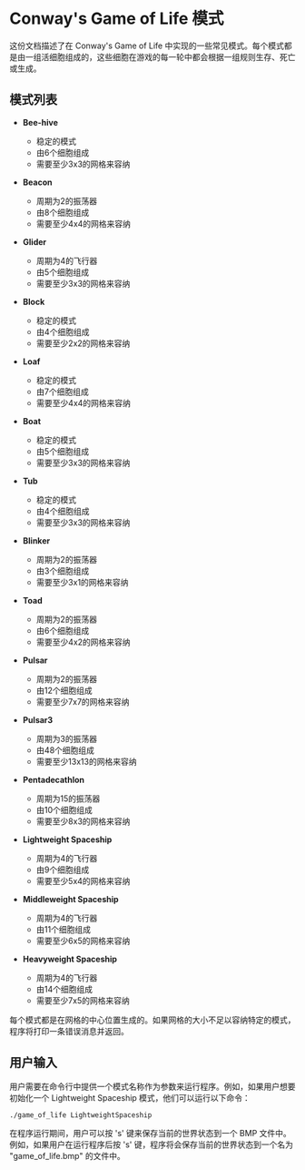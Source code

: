 # Conway's Game of Life 模式

这份文档描述了在 Conway's Game of Life 中实现的一些常见模式。每个模式都是由一组活细胞组成的，这些细胞在游戏的每一轮中都会根据一组规则生存、死亡或生成。

## 模式列表

- **Bee-hive**
  - 稳定的模式
  - 由6个细胞组成
  - 需要至少3x3的网格来容纳

- **Beacon**
  - 周期为2的振荡器
  - 由8个细胞组成
  - 需要至少4x4的网格来容纳

- **Glider**
  - 周期为4的飞行器
  - 由5个细胞组成
  - 需要至少3x3的网格来容纳

- **Block**
  - 稳定的模式
  - 由4个细胞组成
  - 需要至少2x2的网格来容纳

- **Loaf**
  - 稳定的模式
  - 由7个细胞组成
  - 需要至少4x4的网格来容纳

- **Boat**
  - 稳定的模式
  - 由5个细胞组成
  - 需要至少3x3的网格来容纳

- **Tub**
  - 稳定的模式
  - 由4个细胞组成
  - 需要至少3x3的网格来容纳

- **Blinker**
  - 周期为2的振荡器
  - 由3个细胞组成
  - 需要至少3x1的网格来容纳

- **Toad**
  - 周期为2的振荡器
  - 由6个细胞组成
  - 需要至少4x2的网格来容纳

- **Pulsar**
  - 周期为2的振荡器
  - 由12个细胞组成
  - 需要至少7x7的网格来容纳

- **Pulsar3**
  - 周期为3的振荡器
  - 由48个细胞组成
  - 需要至少13x13的网格来容纳

- **Pentadecathlon**
  - 周期为15的振荡器
  - 由10个细胞组成
  - 需要至少8x3的网格来容纳

- **Lightweight Spaceship**
  - 周期为4的飞行器
  - 由9个细胞组成
  - 需要至少5x4的网格来容纳

- **Middleweight Spaceship**
  - 周期为4的飞行器
  - 由11个细胞组成
  - 需要至少6x5的网格来容纳

- **Heavyweight Spaceship**
  - 周期为4的飞行器
  - 由14个细胞组成
  - 需要至少7x5的网格来容纳

每个模式都是在网格的中心位置生成的。如果网格的大小不足以容纳特定的模式，程序将打印一条错误消息并返回。

## 用户输入

用户需要在命令行中提供一个模式名称作为参数来运行程序。例如，如果用户想要初始化一个 Lightweight Spaceship 模式，他们可以运行以下命令：

```
./game_of_life LightweightSpaceship
```

在程序运行期间，用户可以按 's' 键来保存当前的世界状态到一个 BMP 文件中。例如，如果用户在运行程序后按 's' 键，程序将会保存当前的世界状态到一个名为 "game_of_life.bmp" 的文件中。